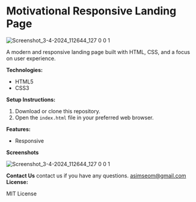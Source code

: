 # Motivational Responsive Landing Page

![Screenshot_3-4-2024_112644_127 0 0 1](https://github.com/Asimbaloch/Motivation-landing-page/assets/85347127/061f23d7-5ab8-4152-b635-c6917d6cbe10)


A modern and responsive landing page built with HTML, CSS, and a focus on user experience.

**Technologies:**

* HTML5
* CSS3


**Setup Instructions:**

1. Download or clone this repository.
2. Open the `index.html` file in your preferred web browser.

**Features:**

* Responsive
  

**Screenshots**

![Screenshot_3-4-2024_112644_127 0 0 1](https://github.com/Asimbaloch/Motivation-landing-page/assets/85347127/ec6db9b0-4cc1-4b10-8618-9d8fa97e36a6)

**Contact Us**
contact us if you have any questions. asimseom@gmail.com
**License:**

MIT License 
